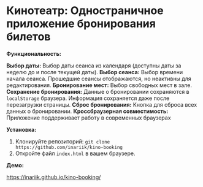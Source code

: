 # Кинотеатр: Одностраничное приложение бронирования билетов

**Функциональность:**

**Выбор даты:**  Выбор даты сеанса из календаря (доступны даты за неделю до и после текущей даты).
**Выбор сеанса:** Выбор времени начала сеанса.  Прошедшие сеансы отображаются, но неактивны для редактирования.
**Бронирование мест:**  Выбор свободных мест в зале.
**Сохранение бронирования:**  Данные о бронировании сохраняются в `localStorage` браузера.  Информация сохраняется даже после перезагрузки страницы.
**Сброс бронирования:**  Кнопка для сброса всех данных о бронировании.
**Кроссбраузерная совместимость:**  Приложение поддерживает работу в современных браузерах

**Установка:**

1. Клонируйте репозиторий: `git clone https://github.com/inariik/kino-booking`
2. Откройте файл `index.html` в вашем браузере.

**Демо:**

https://inariik.github.io/kino-booking/